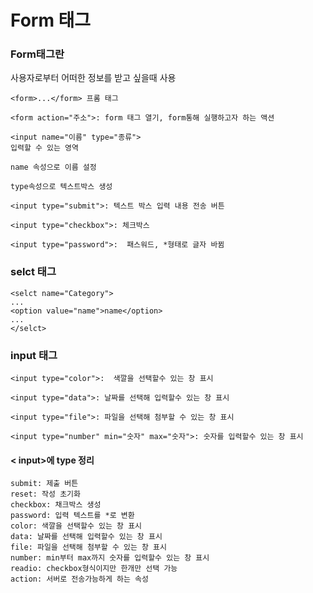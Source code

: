 # Form 태그

### Form태그란
사용자로부터 어떠한 정보를 받고 싶을때 사용

    <form>...</form> 프롬 태그

    <form action="주소">: form 태그 열기, form통해 실행하고자 하는 액션

    <input name="이름" type="종류">
    입력할 수 있는 영역

    name 속성으로 이름 설정

    type속성으로 텍스트박스 생성

    <input type="submit">: 텍스트 박스 입력 내용 전송 버튼

    <input type="checkbox">: 체크박스 

    <input type="password">:  패스워드, *형태로 글자 바뀜

### selct 태그
    <selct name="Category">
    ...
    <option value="name">name</option>
    ...
    </selct>

### input 태그

    <input type="color">:  색깔을 선택할수 있는 창 표시

    <input type="data">: 날짜를 선택해 입력할수 있는 창 표시

    <input type="file">: 파일을 선택해 첨부할 수 있는 창 표시

    <input type="number" min="숫자" max="숫자">: 숫자를 입력할수 있는 창 표시

#### < input>에 type 정리
    submit: 제출 버튼
    reset: 작성 초기화
    checkbox: 채크박스 생성
    password: 입력 텍스트를 *로 변환
    color: 색깔을 선택할수 있는 창 표시
    data: 날짜를 선택해 입력할수 있는 창 표시
    file: 파일을 선택해 첨부할 수 있는 창 표시
    number: min부터 max까지 숫자를 입력할수 있는 창 표시
    readio: checkbox형식이지만 한개만 선택 가능
    action: 서버로 전송가능하게 하는 속성



